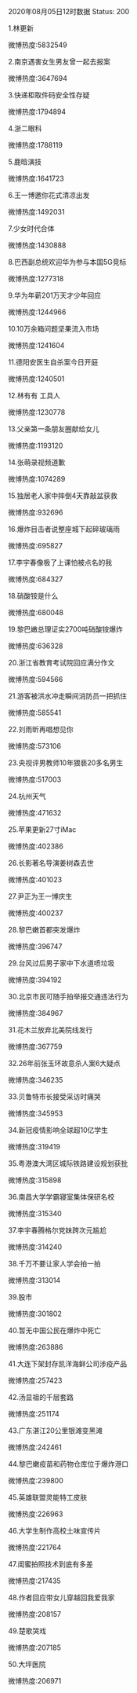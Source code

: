 2020年08月05日12时数据
Status: 200

1.林更新

微博热度:5832549

2.南京遇害女生男友曾一起去报案

微博热度:3647694

3.快递柜取件码安全性存疑

微博热度:1794894

4.浙二眼科

微博热度:1788119

5.鹿晗演技

微博热度:1641723

6.王一博邀你花式清凉出发

微博热度:1492031

7.少女时代合体

微博热度:1430888

8.巴西副总统欢迎华为参与本国5G竞标

微博热度:1277318

9.华为年薪201万天才少年回应

微博热度:1244966

10.10万余箱问题坚果流入市场

微博热度:1241604

11.德阳安医生自杀案今日开庭

微博热度:1240501

12.林有有 工具人

微博热度:1230778

13.父亲第一条朋友圈献给女儿

微博热度:1193120

14.张萌录视频道歉

微博热度:1074289

15.独居老人家中摔倒4天靠敲盆获救

微博热度:932696

16.爆炸目击者说整座城下起碎玻璃雨

微博热度:695827

17.李宇春像极了上课怕被点名的我

微博热度:684327

18.硝酸铵是什么

微博热度:680048

19.黎巴嫩总理证实2700吨硝酸铵爆炸

微博热度:636328

20.浙江省教育考试院回应满分作文

微博热度:594566

21.游客被洪水冲走瞬间消防员一把抓住

微博热度:585541

22.刘雨昕再唱想见你

微博热度:573106

23.央视评男教师10年猥亵20多名男生

微博热度:517003

24.杭州天气

微博热度:471632

25.苹果更新27寸iMac

微博热度:402386

26.长影著名导演姜树森去世

微博热度:401023

27.尹正为王一博庆生

微博热度:400237

28.黎巴嫩首都突发爆炸

微博热度:396747

29.台风过后男子家中下水道喷垃圾

微博热度:394192

30.北京市民可随手拍举报交通违法行为

微博热度:384967

31.花木兰放弃北美院线发行

微博热度:367759

32.26年前张玉环故意杀人案6大疑点

微博热度:346235

33.贝鲁特市长接受采访时痛哭

微博热度:345953

34.新冠疫情影响全球超10亿学生

微博热度:319419

35.粤港澳大湾区城际铁路建设规划获批

微博热度:315898

36.南昌大学学霸寝室集体保研名校

微博热度:315340

37.李宇春腾格尔党妹跨次元尴尬

微博热度:314240

38.千万不要让家人学会拍一拍

微博热度:313014

39.股市

微博热度:301802

40.暂无中国公民在爆炸中死亡

微博热度:263886

41.大连下架封存凯洋海鲜公司涉疫产品

微博热度:257423

42.汤显祖的千层套路

微博热度:251174

43.广东湛江20公里银滩变黑滩

微博热度:242461

44.黎巴嫩疫苗和药物仓库位于爆炸港口

微博热度:239800

45.英雄联盟灵能特工皮肤

微博热度:226963

46.大学生制作高校土味宣传片

微博热度:221764

47.闺蜜拍照技术到底有多差

微博热度:217435

48.作者回应带女儿穿越回我爱我家

微博热度:208157

49.楚歌哭戏

微博热度:207185

50.大坪医院

微博热度:206971

